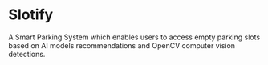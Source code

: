 # Slotify
A Smart Parking System which enables users to access empty parking slots based on AI models recommendations and OpenCV computer vision detections.
